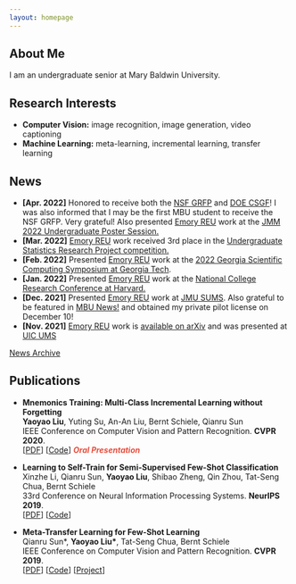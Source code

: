 ```yaml
---
layout: homepage
---
```


## About Me

I am an undergraduate senior at Mary Baldwin University.

## Research Interests

- **Computer Vision:** image recognition, image generation, video captioning
- **Machine Learning:** meta-learning, incremental learning, transfer learning

## News

- **[Apr. 2022]** Honored to receive both the [NSF GRFP](https://www.research.gov/grfp/AwardeeList.do?method=loadAwardeeList) and [DOE CSGF](https://www.krellinst.org/csgf/)! I was also informed that I may be the first MBU student to receive the NSF GRFP. Very grateful! Also presented [Emory REU](http://www.mathcs.emory.edu/site/scicomp/REURET/) work at the [JMM 2022 Undergraduate Poster Session.](https://meetings.ams.org/math/jmm2022/meetingapp.cgi/Paper/8333)
- **[Mar. 2022]** [Emory REU](http://www.mathcs.emory.edu/site/scicomp/REURET/) work received 3rd place in the [Undergraduate Statistics Research Project competition.](https://www.causeweb.org/usproc/usresp/2021/fall/winners)
- **[Feb. 2022]**  Presented [Emory REU](http://www.mathcs.emory.edu/site/scicomp/REURET/) work at the [2022 Georgia Scientific Computing Symposium at Georgia Tech](https://comp-physics.group/GSCS22/).
- **[Jan. 2022]** Presented [Emory REU](http://www.mathcs.emory.edu/site/scicomp/REURET/) work at the [National College Research Conference at Harvard.](https://www.hcura.org/about-ncrc)
- **[Dec. 2021]** Presented [Emory REU](http://www.mathcs.emory.edu/site/scicomp/REURET/) work at [JMU SUMS](https://www.jmu.edu/mathstat/sums/index.shtml). Also grateful to be featured in [MBU News!](https://marybaldwin.edu/news/2021/12/17/program-for-the-exceptionally-gifted-standout-katie-keegan-22-wins-national-attention/) and obtained my private pilot license on December 10!
- **[Nov. 2021]** [Emory REU](http://www.mathcs.emory.edu/site/scicomp/REURET/) work is [available on arXiv](https://arxiv.org/abs/2111.00587) and was presented at [UIC UMS](https://homepages.math.uic.edu/ums/)

[News Archive](news.md)


## Publications

- **Mnemonics Training: Multi-Class Incremental Learning without Forgetting**
  <br>
  **Yaoyao Liu**, Yuting Su, An-An Liu, Bernt Schiele, Qianru Sun
  <br>
  IEEE Conference on Computer Vision and Pattern Recognition. **CVPR 2020**.
  <br>
  [[PDF](https://arxiv.org/pdf/2002.10211.pdf)] [[Code](https://github.com/yaoyao-liu/mnemonics)] <strong><i style="color:#e74d3c">Oral Presentation</i></strong>

- **Learning to Self-Train for Semi-Supervised Few-Shot Classification**
  <br>
  Xinzhe Li, Qianru Sun, **Yaoyao Liu**, Shibao Zheng, Qin Zhou, Tat-Seng Chua, Bernt Schiele
  <br>
  33rd Conference on Neural Information Processing Systems. **NeurIPS 2019**.
  <br>
  [[PDF](http://papers.nips.cc/paper/9216-learning-to-self-train-for-semi-supervised-few-shot-classification.pdf)] [[Code](https://github.com/xinzheli1217/learning-to-self-train)]

- **Meta-Transfer Learning for Few-Shot Learning**
  <br>
  Qianru Sun\*, **Yaoyao Liu\***, Tat-Seng Chua, Bernt Schiele
  <br>
  IEEE Conference on Computer Vision and Pattern Recognition. **CVPR 2019**.
  <br>
  [[PDF](http://openaccess.thecvf.com/content_CVPR_2019/papers/Sun_Meta-Transfer_Learning_for_Few-Shot_Learning_CVPR_2019_paper.pdf)] [[Code](https://github.com/yaoyao-liu/meta-transfer-learning)] [[Project](https://mtl.yyliu.net/)]
